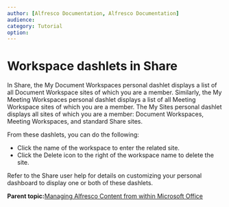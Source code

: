 ```yaml
---
author: [Alfresco Documentation, Alfresco Documentation]
audience: 
category: Tutorial
option: 
---
```


# Workspace dashlets in Share

In Share, the My Document Workspaces personal dashlet displays a list of all Document Workspace sites of which you are a member. Similarly, the My Meeting Workspaces personal dashlet displays a list of all Meeting Workspace sites of which you are a member. The My Sites personal dashlet displays all sites of which you are a member: Document Workspaces, Meeting Workspaces, and standard Share sites.

From these dashlets, you can do the following:

-   Click the name of the workspace to enter the related site.
-   Click the Delete icon to the right of the workspace name to delete the site.

Refer to the Share user help for details on customizing your personal dashboard to display one or both of these dashlets.

**Parent topic:**[Managing Alfresco Content from within Microsoft Office](../concepts/gs-spp-intro.md)

